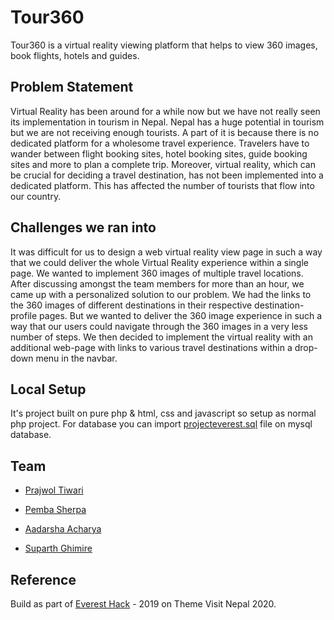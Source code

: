 # Tour360

 Tour360 is a virtual reality viewing platform that helps to view 360 images, book flights, hotels and guides. 


## Problem Statement 

Virtual Reality has been around for a while now but we have not really seen its implementation in tourism in Nepal. Nepal has a huge potential in tourism but we are not receiving enough tourists. A part of it is because there is no dedicated platform for a wholesome travel experience. Travelers have to wander between flight booking sites, hotel booking sites, guide booking sites and more to plan a complete trip. Moreover, virtual reality, which can be crucial for deciding a travel destination, has not been implemented into a dedicated platform. This has affected the number of tourists that flow into our country.


## Challenges we ran into 

It was difficult for us to design a web virtual reality view page in such a way that we could deliver the whole Virtual Reality experience within a single page. We wanted to implement 360 images of multiple travel locations. After discussing amongst the team members for more than an hour, we came up with a personalized solution to our problem. We had the links to the 360 images of different destinations in their respective destination-profile pages. But we wanted to deliver the 360 image experience in such a way that our users could navigate through the 360 images in a very less number of steps. We then decided to implement the virtual reality with an additional web-page with links to various travel destinations within a drop-down menu in the navbar.


## Local Setup
It's project built on pure php & html, css and javascript so setup as normal php project. For database you can import [projecteverest.sql](https://github.com/adarshaacharya/Tour360/blob/master/database/projecteverest.sql) file on mysql database.


## Team

- [Prajwol Tiwari]( https://github.com/prajwoltiwari )

- [Pemba Sherpa]( https://github.com/pemba1s1 )

- [Aadarsha Acharya]( https://github.com/pemba1s1 )

- [Suparth Ghimire]( https://github.com/suparthghimire )


## Reference

Build as part of [Everest Hack](https://everest-hack.com/) - 2019 on Theme Visit Nepal 2020.

